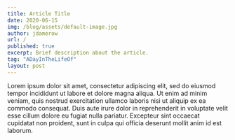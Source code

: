 ```yaml
---
title: Article Title
date: 2020-06-15
img: /blog/assets/default-image.jpg
author: jdamerow
url: /
published: true
excerpt: Brief description about the article.
tag: "ADayInTheLifeOf"
layout: post
---
```


<p>Lorem ipsum dolor sit amet, consectetur adipiscing elit, sed do eiusmod tempor incididunt ut labore et dolore magna aliqua. Ut enim ad minim veniam, quis nostrud exercitation ullamco laboris nisi ut aliquip ex ea commodo consequat. Duis aute irure dolor in reprehenderit in voluptate velit esse cillum dolore eu fugiat nulla pariatur. Excepteur sint occaecat cupidatat non proident, sunt in culpa qui officia deserunt mollit anim id est laborum.</p>